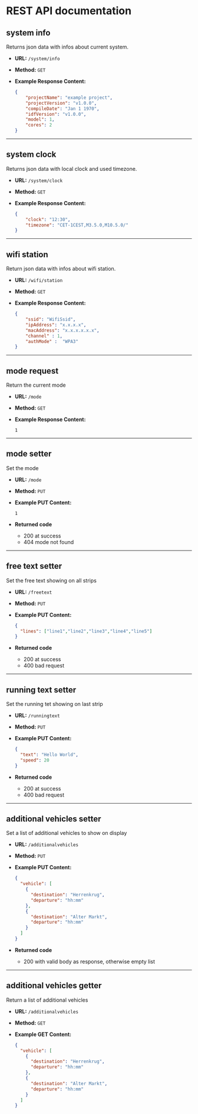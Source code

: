# REST API documentation

## system info
  Returns json data with infos about current system.

* **URL:** `/system/info`

* **Method:** `GET`

* **Example Response Content:**
    ```json
    {
        "projectName": "example project",
        "projectVersion": "v1.0.0",
        "compileDate": "Jan 1 1970", 
        "idfVersion": "v1.0.0", 
        "model": 1, 
        "cores": 2 
    }
    ```
----
## system clock
  Returns json data with local clock and used timezone.

* **URL:** `/system/clock`

* **Method:** `GET`

* **Example Response Content:**
    ```json
    {
        "clock": "12:30",
        "timezone": "CET-1CEST,M3.5.0,M10.5.0/"
    }
    ```
----
## wifi station
  Return json data with infos about wifi station.

* **URL:** `/wifi/station`

* **Method:** `GET`

* **Example Response Content:**
    ```json
    {
        "ssid": "WifiSsid",
        "ipAddress": "x.x.x.x",
        "macAddress": "x.x.x.x.x.x",
        "channel" : 1,
        "authMode" :  "WPA3"
    }
    ```
----
## mode request
  Return the current mode

* **URL:** `/mode`

* **Method:** `GET`

* **Example Response Content:**
    ```
    1
    ```
----
## mode setter
  Set the mode

* **URL:** `/mode`

* **Method:** `PUT`

* **Example PUT Content:**
    ```
    1
    ```

* **Returned code**
  * 200 at success
  * 404 mode not found
----
## free text setter
  Set the free text showing on all strips

* **URL:** `/freetext`

* **Method:** `PUT`

* **Example PUT Content:**
    ```json
    {
      "lines": ["line1","line2","line3","line4","line5"]
    }
    ```

* **Returned code**
  * 200 at success
  * 400 bad request

----
## running text setter
  Set the running tet showing on last strip

* **URL:** `/runningtext`

* **Method:** `PUT`

* **Example PUT Content:**
    ```json
    {
      "text": "Hello World",
      "speed": 20
    }
    ```

* **Returned code**
  * 200 at success
  * 400 bad request

----
## additional vehicles setter
  Set a list of additional vehicles to show on display

* **URL:** `/additionalvehicles`

* **Method:** `PUT`

* **Example PUT Content:**
    ```json
    {
      "vehicle": [
        {
          "destination": "Herrenkrug",
          "departure": "hh:mm"
        },
        {
          "destination": "Alter Markt",
          "departure": "hh:mm"
        }
      ]
    }
    ```

* **Returned code**
  * 200 with valid body as response, otherwise empty list

----
## additional vehicles getter
  Return a list of additional vehicles

* **URL:** `/additionalvehicles`

* **Method:** `GET`

* **Example GET Content:**
    ```json
    {
      "vehicle": [
        {
          "destination": "Herrenkrug",
          "departure": "hh:mm"
        },
        {
          "destination": "Alter Markt",
          "departure": "hh:mm"
        }
      ]
    }
    ```